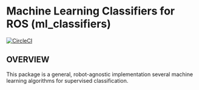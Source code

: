 # Machine Learning Classifiers for ROS (ml_classifiers) #

[![CircleCI](https://circleci.com/gh/astuff/ml_classifiers.svg?style=svg)](https://circleci.com/gh/astuff/ml_classifiers)

OVERVIEW
---------

This package is a general, robot-agnostic implementation several machine learning algorithms for supervised classification.
